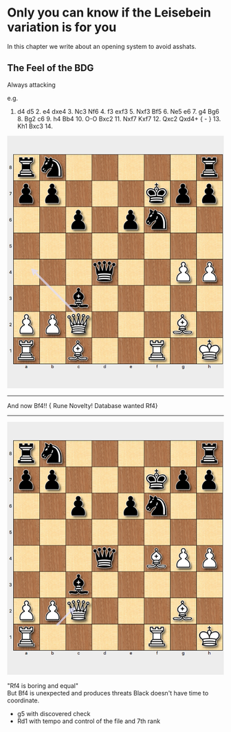 # Only you can know if the Leisebein variation is for you

In this chapter we write about an opening system to avoid asshats.

## The Feel of the BDG



Always attacking


e.g.

1. d4 d5 2. e4 dxe4 3. Nc3 Nf6 4. f3 exf3 5. Nxf3 Bf5 6. Ne5 e6 7. g4 Bg6 8. Bg2
c6 9. h4 Bb4 10. O-O Bxc2 11. Nxf7 Kxf7 12. Qxc2 Qxd4+ { - }  13. Kh1 Bxc3 14.



![Novelty in the Gunderam](bf4-N.png)

---

And now Bf4!! { Rune Novelty!  Database wanted Rf4}

---

![](bf4-playhed.png)


"Rf4 is boring and equal"  
But Bf4 is unexpected and produces threats Black doesn't have time to coordinate.
* g5 with discovered check 
* Rd1 with tempo and control of the file and 7th rank